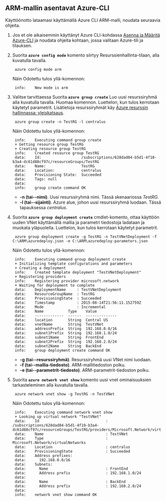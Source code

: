 ## <a name="deploy-the-arm-template-by-using-the-azure-cli"></a>ARM-mallin asentavat Azure-CLI

Käyttöönotto lataamasi käyttämällä Azure CLI ARM-malli, noudata seuraavia ohjeita.

1. Jos et ole aikaisemmin käyttänyt Azure CLI-kohdassa [Asenna ja Määritä Azure-CLI](../articles/xplat-cli-install.md) ja noudata ohjeita kohtaan, jossa valitaan Azure-tili ja tilauksen.
2. Suorita **`azure config mode`** komento siirtyy Resurssienhallinta-tilaan, alla kuvatulla tavalla.

        azure config mode arm

    Näin Odotettu tulos yllä-komennon:

        info:    New mode is arm

3. Valitse tarvittaessa Suorita **`azure group create`** Luo uusi resurssiryhmä alla kuvatulla tavalla. Huomaa komennon. Luettelon, kun tulos kerrotaan käytetyt parametrit. Lisätietoja resurssiryhmät käy [Azure resurssin hallinnassa: yleiskatsaus](../articles/resource-group-overview.md).

        azure group create -n TestRG -l centralus

    Näin Odotettu tulos yllä-komennon:

        info:    Executing command group create
        + Getting resource group TestRG
        + Creating resource group TestRG
        info:    Created resource group TestRG
        data:    Id:                  /subscriptions/628dad04-b5d1-4f10-b3a4-dc61d88cf97c/resourceGroups/TestRG
        data:    Name:                TestRG
        data:    Location:            centralus
        data:    Provisioning State:  Succeeded
        data:    Tags: null
        data:
        info:    group create command OK

    - **-n (tai--nimi)**. Uusi resurssiryhmä nimi. Tässä skenaariossa *TestRG*.
    - **-l (tai--sijainti)**. Azure alue, johon uusi resurssiryhmä luodaan. Tässä tapauksessa *centralus*.

4. Suorita **`azure group deployment create`** cmdlet-komento, ottaa käyttöön uuden VNet käyttämällä mallia ja parametri tiedostoja ladataan ja muokata yläpuolella. Luettelon, kun tulos kerrotaan käytetyt parametrit.

        azure group deployment create -g TestRG -n TestVNetDeployment -f C:\ARM\azuredeploy.json -e C:\ARM\azuredeploy-parameters.json

    Näin Odotettu tulos yllä-komennon:

        info:    Executing command group deployment create
        + Initializing template configurations and parameters
        + Creating a deployment
        info:    Created template deployment "TestVNetDeployment"
        + Registering providers
        info:    Registering provider microsoft.network
        + Waiting for deployment to complete
        data:    DeploymentName     : TestVNetDeployment
        data:    ResourceGroupName  : TestRG
        data:    ProvisioningState  : Succeeded
        data:    Timestamp          : 2015-08-14T21:56:11.152759Z
        data:    Mode               : Incremental
        data:    Name           Type    Value
        data:    -------------  ------  --------------
        data:    location       String  Central US
        data:    vnetName       String  TestVNet
        data:    addressPrefix  String  192.168.0.0/16
        data:    subnet1Prefix  String  192.168.1.0/24
        data:    subnet1Name    String  FrontEnd
        data:    subnet2Prefix  String  192.168.2.0/24
        data:    subnet2Name    String  BackEnd
        info:    group deployment create command OK

    - **-g (tai--resurssiryhmä)**. Resurssiryhmä uusi VNet nimi luodaan.
    - **-f (tai--mallia-tiedosto)**. ARM-mallitiedoston polku.
    - **-e (tai--parametrit-tiedosto)**. ARM-parametrit-tiedoston polku.

5. Suorita **`azure network vnet show`** komento uusi vnet ominaisuuksien tarkasteleminen alla kuvatulla tavalla.

        azure network vnet show -g TestRG -n TestVNet

    Näin Odotettu tulos yllä-komennon:

        info:    Executing command network vnet show
        + Looking up virtual network "TestVNet"
        data:    Id                              : /subscriptions/628dad04-b5d1-4f10-b3a4-dc61d88cf97c/resourceGroups/TestRG/providers/Microsoft.Network/virtualNetworks/TestVNet
        data:    Name                            : TestVNet
        data:    Type                            : Microsoft.Network/virtualNetworks
        data:    Location                        : centralus
        data:    ProvisioningState               : Succeeded
        data:    Address prefixes:
        data:      192.168.0.0/16
        data:    Subnets:
        data:      Name                          : FrontEnd
        data:      Address prefix                : 192.168.1.0/24
        data:
        data:      Name                          : BackEnd
        data:      Address prefix                : 192.168.2.0/24
        data:
        info:    network vnet show command OK
